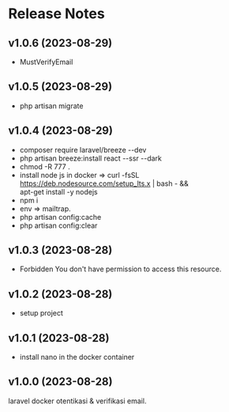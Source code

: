 # Release Notes

## v1.0.6 (2023-08-29)

- MustVerifyEmail

## v1.0.5 (2023-08-29)

- php artisan migrate

## v1.0.4 (2023-08-29)

- composer require laravel/breeze --dev
- php artisan breeze:install react --ssr --dark
- chmod -R 777 .
- install node js in docker => curl -fsSL https://deb.nodesource.com/setup_lts.x | bash - &&\
  apt-get install -y nodejs
- npm i
- env => mailtrap.
- php artisan config:cache
- php artisan config:clear

## v1.0.3 (2023-08-28)

- Forbidden You don't have permission to access this resource.

## v1.0.2 (2023-08-28)

- setup project

## v1.0.1 (2023-08-28)

- install nano in the docker container

## v1.0.0 (2023-08-28)

laravel docker otentikasi & verifikasi email.
